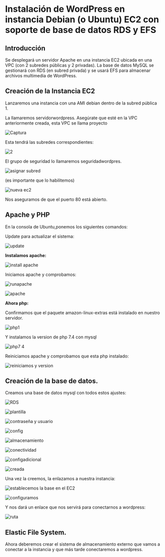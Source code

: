 # Instalación de WordPress en instancia Debian (o Ubuntu) EC2 con soporte de base de datos RDS y EFS

## Introducción

Se desplegará un servidor Apache en una instancia EC2 ubicada en una VPC (con 2 subredes públicas y 2 privadas). 
La base de datos MySQL se gestionará con RDS (en subred privada) y se usará EFS para almacenar archivos multimedia de WordPress.

## Creación de la Instancia EC2

Lanzaremos una instancia con una AMI debian dentro de la subred pública 1.

La llamaremos servidorwordpress. Asegúrate que esté en la VPC anteriormente creada, esta VPC se llama proyecto

![Captura](https://github.com/user-attachments/assets/d4e62eea-1772-47a9-bff6-dd8af973c1af)

Esta tendrá las subredes correspondientes:

![2](https://github.com/user-attachments/assets/29cdae94-bb41-47d4-9c2f-eade53d1c993)


El grupo de seguridad lo llamaremos seguridadwordpres. 

![asignar subred](https://github.com/user-attachments/assets/2eb7fd34-1d65-42d4-bd5c-65e104da783a)

(es importante que lo habilitemos)

![nueva ec2](https://github.com/user-attachments/assets/7dd14a52-b936-4b17-b605-3102c3fbeee2)

Nos aseguramos de que el puerto 80 está abierto.

## Apache y PHP

En la consola de Ubuntu,ponemos los siguientes comandos:

Update para actualizar el sistema:

![update](https://github.com/user-attachments/assets/47995b2a-b000-41da-9972-8ae896000b5b)

**Instalamos apache:**

![install apache](https://github.com/user-attachments/assets/9079b4e5-bfcc-4d5b-9491-317ac33331bf)

Iniciamos apache y comprobamos:

![runapache](https://github.com/user-attachments/assets/63c410a8-cb1c-4e0e-b1cb-28dc3536f22e)

![apache](https://github.com/user-attachments/assets/847b9f33-326f-42c5-a0cd-de27b2b02d17)

**Ahora php:**

Confirmamos que el paquete amazon-linux-extras está instalado en nuestro servidor.

![php1](https://github.com/user-attachments/assets/9d09bde9-854b-4d27-bce3-63ae425aa7c6)

Y instalamos la version de php 7.4 con mysql

![php7 4](https://github.com/user-attachments/assets/f1ea6563-35b4-480b-97d7-7a487baab381)

Reiniciamos apache y comprobamos que esta php instalado:

![reiniciamos y version](https://github.com/user-attachments/assets/ddb8dc32-56d5-410f-b994-ffee444b8135)

## Creación de la base de datos.

Creamos una base de datos mysql con todos estos ajustes:

![RDS](https://github.com/user-attachments/assets/ec21694a-8a07-4413-90e3-1eb6dcc5c3aa)

![plantilla](https://github.com/user-attachments/assets/cbef14f7-c933-4163-98f3-5c519c2abbb1)

![contraseña y usuario](https://github.com/user-attachments/assets/6562400b-d916-4d7e-a2fb-ea0088c9645f)

![config](https://github.com/user-attachments/assets/09461c94-8658-4c98-baf1-cfc45f77a13f)

![almacenamiento](https://github.com/user-attachments/assets/cf6914fa-5f42-4b2a-932c-dae95ef42d5c)

![conectividad](https://github.com/user-attachments/assets/dafc2132-17ef-47d7-8728-cfe1eca9cb8d)

![configadicional](https://github.com/user-attachments/assets/13c13f5f-6bbe-47e9-badc-529358998382)

![creada](https://github.com/user-attachments/assets/b8f4e783-296f-492b-ab6f-a0d8e096534a)

Una vez la creemos, la enlazamos a nuestra instancia:

![establecemos la base en el EC2](https://github.com/user-attachments/assets/26f43ed1-4db5-4340-8b0e-b29f13cec0a5)

![configuramos](https://github.com/user-attachments/assets/5433426c-f083-477f-88cc-a1886b7926d9)

Y nos dará un enlace que nos servirá para conectarnos a wordpress:

![ruta](https://github.com/user-attachments/assets/d9cdd432-7384-4584-9b65-8d6f0eb22efc)

## Elastic File System.

Ahora deberemos crear el sistema de almacenamiento externo que vamos a conectar a la instancia y que más tarde conectaremos a wordpress.








